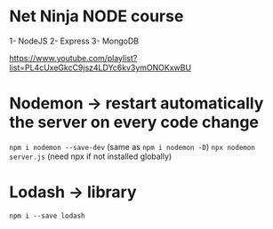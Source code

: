 # Net Ninja NODE course
1- NodeJS
2- Express
3- MongoDB 

https://www.youtube.com/playlist?list=PL4cUxeGkcC9jsz4LDYc6kv3ymONOKxwBU

# Nodemon -> restart automatically the server on every code change 
`npm i nodemon --save-dev` (same as `npm i nodemon -D`)
`npx nodemon server.js` (need npx if not installed globally)

# Lodash -> library
`npm i --save lodash` 